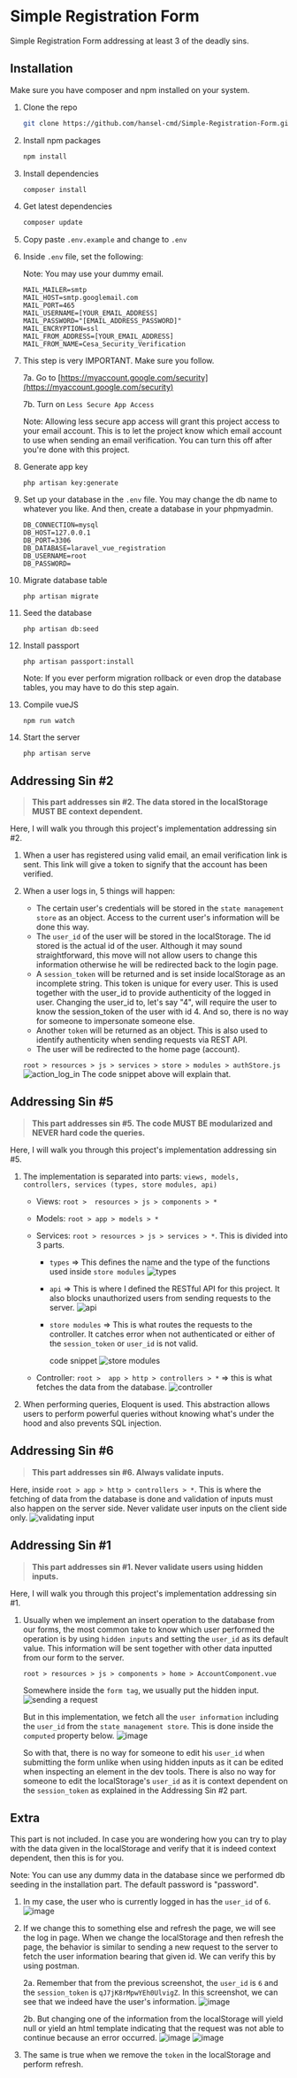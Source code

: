 # Simple Registration Form

Simple Registration Form addressing at least 3 of the deadly sins.

## Installation
Make sure you have composer and npm installed on your system.

1. Clone the repo
    
   ```bash
   git clone https://github.com/hansel-cmd/Simple-Registration-Form.git
   ```

2. Install npm packages

   ```bash
   npm install
   ```

3. Install dependencies
   ```bash
   composer install
   ```

4. Get latest dependencies
   ```bash
   composer update
   ```

5. Copy paste ```.env.example``` and change to ```.env```

6. Inside ```.env``` file, set the following:

   Note: You may use your dummy email.
   ```
   MAIL_MAILER=smtp
   MAIL_HOST=smtp.googlemail.com
   MAIL_PORT=465
   MAIL_USERNAME=[YOUR_EMAIL_ADDRESS]
   MAIL_PASSWORD="[EMAIL_ADDRESS_PASSWORD]"
   MAIL_ENCRYPTION=ssl
   MAIL_FROM_ADDRESS=[YOUR_EMAIL_ADDRESS]
   MAIL_FROM_NAME=Cesa_Security_Verification
   ```

7. This step is very IMPORTANT. Make sure you follow. 

   7a. Go to [https://myaccount.google.com/security](https://myaccount.google.com/security)

   7b. Turn on ```Less Secure App Access```

   Note: Allowing less secure app access will grant this project access to your email account. This is to let the project know which email account to use when sending an email verification. You can turn this off after you're done with this project.

8. Generate app key
   ```
   php artisan key:generate
   ```

9. Set up your database in the ```.env``` file. You may change the db name to whatever you like. And then, create a database in your phpmyadmin.
   ```
   DB_CONNECTION=mysql
   DB_HOST=127.0.0.1
   DB_PORT=3306
   DB_DATABASE=laravel_vue_registration
   DB_USERNAME=root
   DB_PASSWORD=
   ```

10. Migrate database table
    ```
    php artisan migrate
    ```

11. Seed the database
    ```
    php artisan db:seed
    ```

12. Install passport
    ```
    php artisan passport:install
    ```
    Note: If you ever perform migration rollback or even drop the database tables, you may have to do this step again.

13. Compile vueJS
    ```
    npm run watch
    ```

14. Start the server
    ```
    php artisan serve
    ```

## Addressing Sin #2
   > __This part addresses sin #2. The data stored in the localStorage MUST BE context dependent.__

Here, I will walk you through this project's implementation addressing sin #2.

1. When a user has registered using valid email, an email verification link is sent. This link will give a token to signify that the account has been verified.

2. When a user logs in, 5 things will happen:
 
   - The certain user's credentials will be stored in the ```state management store``` as an object. Access to the current user's information will be done this way.
   - The ```user_id``` of the user will be stored in the localStorage. The id stored is the actual id of the user. Although it may sound straightforward, this move will not allow users to change this information otherwise he will be redirected back to the login page.
   - A ```session_token``` will be returned and is set inside localStorage as an incomplete string. This token is unique for every user. This is used together with the user_id to provide authenticity of the logged in user. Changing the user_id  to, let's say "4", will require the user to know the session_token of the user with id 4. And so, there is no way for someone to impersonate someone else.
   - Another ```token``` will be returned as an object. This is also used to identify authenticity when sending requests via REST API.
   - The user will be redirected to the home page (account).

   ```root > resources > js > services > store > modules > authStore.js```
   ![action_log_in](https://user-images.githubusercontent.com/63908694/135712984-eaef9a15-4738-4972-b756-a471d629361c.png)
    The code snippet above will explain that. 

## Addressing Sin #5
   > __This part addresses sin #5. The code MUST BE modularized and NEVER hard code the queries.__

Here, I will walk you through this project's implementation addressing sin #5.

1. The implementation is separated into parts: ```views, models, controllers, services (types, store modules, api)```
       
    - Views: ```root >  resources > js > components > *```
    - Models: ```root > app > models > * ```
    - Services: ```root > resources > js > services > *```. This is divided into 3 parts.
         - ```types``` => This defines the name and the type of the functions used inside ``` store modules ```
![types](https://user-images.githubusercontent.com/63908694/135717069-004c8da5-9fb4-495f-b1fc-fe2be534fb2f.png)


         - ```api``` => This is where I defined the RESTful API for this project. It also blocks unauthorized users from sending requests to the server.
![api](https://user-images.githubusercontent.com/63908694/135717098-dfa7dfbd-893c-4050-90f6-70ac3a4a61d8.png)


         - ```store modules``` => This is what routes the requests to the controller. It catches error when not authenticated or either of the ```session_token``` or ``` user_id ``` is not valid.

           code snippet
![store modules](https://user-images.githubusercontent.com/63908694/135717117-9059e9b0-5c3c-43e4-8233-0e252bc63b21.png)

    - Controller: ```root >  app > http > controllers > *``` => this is what fetches the data from the database.
![controller](https://user-images.githubusercontent.com/63908694/135717336-15e3d3e9-cb71-41cc-bad7-87938be853a6.png)

2. When performing queries, Eloquent is used. This abstraction allows users to perform powerful queries without knowing what's under the hood and also prevents SQL injection.

## Addressing Sin #6
> __This part addresses sin #6. Always validate inputs.__

Here, inside ``` root > app > http > controllers > * ```. This is where the fetching of data from the database is done and validation of inputs must also happen on the server side. Never validate user inputs on the client side only.
![validating input](https://user-images.githubusercontent.com/63908694/135718135-a6ccedfc-9ff6-4f4a-bc3d-682b9001a85b.png)

## Addressing Sin #1
> __This part addresses sin #1. Never validate users using hidden inputs.__

Here, I will walk you through this project's implementation addressing sin #1.

1. Usually when we implement an insert operation to the database from our forms, the most common take to know which user performed the operation is by using ```hidden inputs``` and setting the ```user_id``` as its default value. This information will be sent together with other data inputted from our form to the server.

   ``` root > resources > js > components > home > AccountComponent.vue ``` 

   Somewhere inside the ```form tag```, we usually put the hidden input.
![sending a request](https://user-images.githubusercontent.com/63908694/135719094-681a3d3a-0615-44ae-b4a1-45f9c9b3bb54.png)

   But in this implementation, we fetch all the ```user information``` including the ```user_id``` from the ```state management store```. This is done inside the ```computed``` property below.
![image](https://user-images.githubusercontent.com/63908694/135718853-b81d82a7-2495-48e4-8bd0-d5f3d7c40dc2.png) 

   So with that, there is no way for someone to edit his ```user_id``` when submitting the form unlike when using hidden inputs as it can be edited when inspecting an element in the dev tools. There is also no way for someone to edit the localStorage's ```user_id``` as it is context dependent on the ```session_token``` as explained in the Addressing Sin #2 part.


## Extra
This part is not included. In case you are wondering how you can try to play with the data given in the localStorage and verify that it is indeed context dependent, then this is for you.

Note: You can use any dummy data in the database since we performed db seeding in the installation part. The default password is "password".

1. In my case, the user who is currently logged in has the ```user_id``` of ```6```. 
![image](https://user-images.githubusercontent.com/63908694/135719959-5de24ef4-edc6-4161-8a00-b21caa3334e7.png)

2. If we change this to something else and refresh the page, we will see the log in page. When we change the localStorage and then refresh the page, the behavior is similar to sending a new request to the server to fetch the user information bearing that given id. We can verify this by using postman. 

    2a. Remember that from the previous screenshot, the ```user_id``` is ```6``` and the ```session_token``` is ```qJ7jK8rMpwYEh0UlvigZ```. In this screenshot, we can see that we indeed have the user's information.
![image](https://user-images.githubusercontent.com/63908694/135720085-4a0db5b5-d953-4ffe-b782-6a732c89a27a.png)

    2b. But changing one of the information from the localStorage will yield null or yield an html template indicating that the request was not able to continue because an error occurred.
![image](https://user-images.githubusercontent.com/63908694/135720367-a1367906-99a9-4f1e-89aa-6099be5e92fb.png)
![image](https://user-images.githubusercontent.com/63908694/135720454-afdeaf47-c61a-4e36-b373-749980735e39.png)

3. The same is true when we remove the ```token``` in the localStorage and perform refresh.

